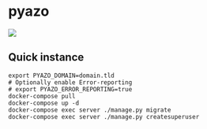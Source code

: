 # pyazo

![](https://github.com/BeryJu/pyazo/workflows/pyazo-ci/badge.svg)

## Quick instance

```
export PYAZO_DOMAIN=domain.tld
# Optionally enable Error-reporting
# export PYAZO_ERROR_REPORTING=true
docker-compose pull
docker-compose up -d
docker-compose exec server ./manage.py migrate
docker-compose exec server ./manage.py createsuperuser
```
